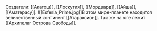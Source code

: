 Создатели: [[Акатош]], [[Лоскутия]], [[Мордвард]], [[Айша]], [[Аматерасу]].
![[Esferia_Prime.jpg]]В этом мире-планете находится величественный континент [[Атараксион]]. Так же на юге лежит [[Архипелаг Острова Свободы]].